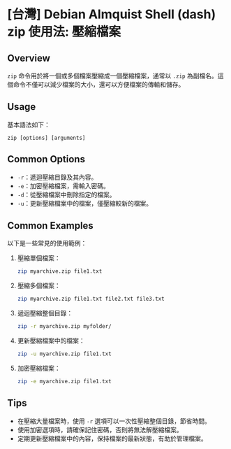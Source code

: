 # [台灣] Debian Almquist Shell (dash) zip 使用法: 壓縮檔案

## Overview
`zip` 命令用於將一個或多個檔案壓縮成一個壓縮檔案，通常以 `.zip` 為副檔名。這個命令不僅可以減少檔案的大小，還可以方便檔案的傳輸和儲存。

## Usage
基本語法如下：
```
zip [options] [arguments]
```

## Common Options
- `-r`：遞迴壓縮目錄及其內容。
- `-e`：加密壓縮檔案，需輸入密碼。
- `-d`：從壓縮檔案中刪除指定的檔案。
- `-u`：更新壓縮檔案中的檔案，僅壓縮較新的檔案。

## Common Examples
以下是一些常見的使用範例：

1. 壓縮單個檔案：
   ```sh
   zip myarchive.zip file1.txt
   ```

2. 壓縮多個檔案：
   ```sh
   zip myarchive.zip file1.txt file2.txt file3.txt
   ```

3. 遞迴壓縮整個目錄：
   ```sh
   zip -r myarchive.zip myfolder/
   ```

4. 更新壓縮檔案中的檔案：
   ```sh
   zip -u myarchive.zip file1.txt
   ```

5. 加密壓縮檔案：
   ```sh
   zip -e myarchive.zip file1.txt
   ```

## Tips
- 在壓縮大量檔案時，使用 `-r` 選項可以一次性壓縮整個目錄，節省時間。
- 使用加密選項時，請確保記住密碼，否則將無法解壓縮檔案。
- 定期更新壓縮檔案中的內容，保持檔案的最新狀態，有助於管理檔案。